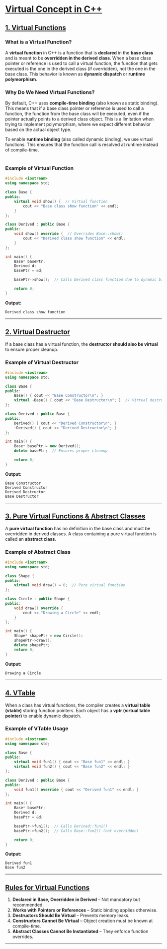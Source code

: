 # [Virtual Concept in C++](#virtual-concept-in-c)

## [1. Virtual Functions](#1-virtual-functions)

### What is a Virtual Function?
A **virtual function** in C++ is a function that is **declared** in the **base class** and is meant to be **overridden in the derived class**. When a base class pointer or reference is used to call a virtual function, the function that gets executed is the one in the derived class (if overridden), not the one in the base class. This behavior is known as **dynamic dispatch** or **runtime polymorphism**.
<br>


### Why Do We Need Virtual Functions?
By default, C++ uses **compile-time binding** (also known as static binding). This means that if a base class pointer or reference is used to call a function, the function from the base class will be executed, even if the pointer actually points to a derived class object. This is a limitation when trying to implement polymorphism, where we expect different behavior based on the actual object type.<br>


To enable **runtime binding** (also called dynamic binding), we use virtual functions. This ensures that the function call is resolved at runtime instead of compile-time.
<br>
<br>


### Example of Virtual Function
```cpp
#include <iostream>
using namespace std;

class Base {
public:
    virtual void show() {  // Virtual function
        cout << "Base class show function" << endl;
    }
};

class Derived : public Base {
public:
    void show() override {  // Overrides Base::show()
        cout << "Derived class show function" << endl;
    }
};

int main() {
    Base* basePtr; 
    Derived d;
    basePtr = &d;

    basePtr->show();  // Calls Derived class function due to dynamic binding

    return 0;
}
```
**Output:**
```
Derived class show function
```

---

## [2. Virtual Destructor](#2-virtual-destructor)
If a base class has a virtual function, the **destructor should also be virtual** to ensure proper cleanup.

### Example of Virtual Destructor
```cpp
#include <iostream>
using namespace std;

class Base {
public:
    Base() { cout << "Base Constructor\n"; }
    virtual ~Base() { cout << "Base Destructor\n"; }  // Virtual destructor
};

class Derived : public Base {
public:
    Derived() { cout << "Derived Constructor\n"; }
    ~Derived() { cout << "Derived Destructor\n"; }
};

int main() {
    Base* basePtr = new Derived();
    delete basePtr;  // Ensures proper cleanup

    return 0;
}
```
**Output:**
```
Base Constructor
Derived Constructor
Derived Destructor
Base Destructor
```

---

## [3. Pure Virtual Functions & Abstract Classes](#3-pure-virtual-functions--abstract-classes)
A **pure virtual function** has no definition in the base class and must be overridden in derived classes. A class containing a pure virtual function is called an **abstract class**.

### Example of Abstract Class
```cpp
#include <iostream>
using namespace std;

class Shape {
public:
    virtual void draw() = 0;  // Pure virtual function
};

class Circle : public Shape {
public:
    void draw() override {
        cout << "Drawing a Circle" << endl;
    }
};

int main() {
    Shape* shapePtr = new Circle();
    shapePtr->draw();
    delete shapePtr;
    return 0;
}
```
**Output:**
```
Drawing a Circle
```

---

## [4. VTable](#4-vtable)
When a class has virtual functions, the compiler creates a **virtual table (vtable)** storing function pointers. Each object has a **vptr (virtual table pointer)** to enable dynamic dispatch.

### Example of VTable Usage
```cpp
#include <iostream>
using namespace std;

class Base {
public:
    virtual void fun1() { cout << "Base fun1" << endl; }
    virtual void fun2() { cout << "Base fun2" << endl; }
};

class Derived : public Base {
public:
    void fun1() override { cout << "Derived fun1" << endl; }
};

int main() {
    Base* basePtr;
    Derived d;
    basePtr = &d;

    basePtr->fun1();  // Calls Derived::fun1()
    basePtr->fun2();  // Calls Base::fun2() (not overridden)

    return 0;
}
```
**Output:**
```
Derived fun1
Base fun2
```

---

## [Rules for Virtual Functions](#rules-for-virtual-functions)
1. **Declared in Base, Overridden in Derived** – Not mandatory but recommended.
2. **Works with Pointers or References** – Static binding applies otherwise.
3. **Destructors Should Be Virtual** – Prevents memory leaks.
4. **Constructors Cannot Be Virtual** – Object creation must be known at compile-time.
5. **Abstract Classes Cannot Be Instantiated** – They enforce function overrides.

---
